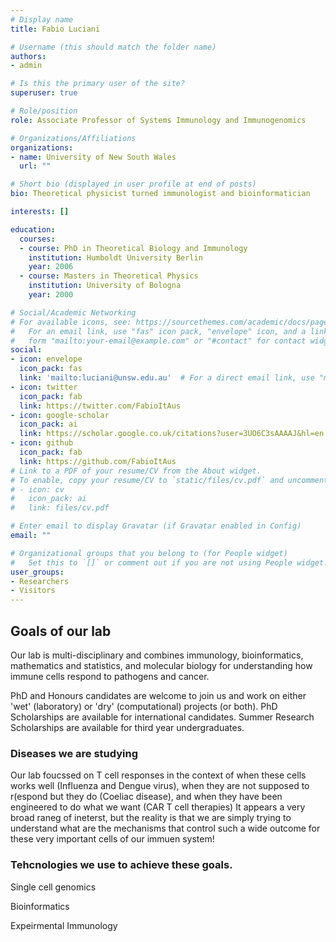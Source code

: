 ```yaml
---
# Display name
title: Fabio Luciani

# Username (this should match the folder name)
authors:
- admin

# Is this the primary user of the site?
superuser: true

# Role/position
role: Associate Professor of Systems Immunology and Immunogenomics

# Organizations/Affiliations
organizations:
- name: University of New South Wales
  url: ""

# Short bio (displayed in user profile at end of posts)
bio: Theoretical physicist turned immunologist and bioinformatician

interests: []

education:
  courses:
  - course: PhD in Theoretical Biology and Immunology 
    institution: Humboldt University Berlin
    year: 2006
  - course: Masters in Theoretical Physics
    institution: University of Bologna
    year: 2000

# Social/Academic Networking
# For available icons, see: https://sourcethemes.com/academic/docs/page-builder/#icons
#   For an email link, use "fas" icon pack, "envelope" icon, and a link in the
#   form "mailto:your-email@example.com" or "#contact" for contact widget.
social:
- icon: envelope
  icon_pack: fas
  link: 'mailto:luciani@unsw.edu.au'  # For a direct email link, use "mailto:test@example.org".
- icon: twitter
  icon_pack: fab
  link: https://twitter.com/FabioItAus
- icon: google-scholar
  icon_pack: ai
  link: https://scholar.google.co.uk/citations?user=3UO6C3sAAAAJ&hl=en
- icon: github
  icon_pack: fab
  link: https://github.com/FabioItAus
# Link to a PDF of your resume/CV from the About widget.
# To enable, copy your resume/CV to `static/files/cv.pdf` and uncomment the lines below.
# - icon: cv
#   icon_pack: ai
#   link: files/cv.pdf

# Enter email to display Gravatar (if Gravatar enabled in Config)
email: ""

# Organizational groups that you belong to (for People widget)
#   Set this to `[]` or comment out if you are not using People widget.
user_groups:
- Researchers
- Visitors
---
```


## Goals of our lab

Our lab is multi-disciplinary and combines immunology, bioinformatics, mathematics and statistics, and molecular biology for understanding how immune cells respond to pathogens and cancer. 

PhD and Honours candidates are welcome to join us and work on either
'wet' (laboratory) or 'dry' (computational) projects (or both). 
PhD Scholarships are available for international candidates. Summer Research Scholarships are available for third year undergraduates.

### Diseases we are studying

Our lab foucssed on T cell responses in the context of when these cells works well (Influenza and Dengue virus), when they are not supposed to r(espond but they do (Coeliac disease), and when they have been engineered to do what we want (CAR T cell therapies)
It appears a very broad raneg of ineterst, but the reality is that we are simply trying to understand what are the mechanisms that control such a wide outcome for these very important cells of our immuen system!

### Tehcnologies we use to achieve these goals.
Single cell genomics

Bioinformatics

Expeirmental Immunology
